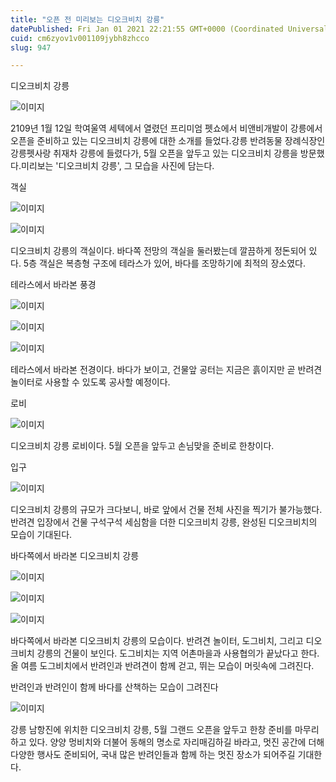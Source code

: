 ```yaml
---
title: "오픈 전 미리보는 디오크비치 강릉"
datePublished: Fri Jan 01 2021 22:21:55 GMT+0000 (Coordinated Universal Time)
cuid: cm6zyov1v001109jybh8zhcco
slug: 947

---
```



디오크비치 강릉

![이미지](https://cdn.hashnode.com/res/hashnode/image/upload/v1739246863757/a4a3cce7-66a7-432d-a945-8b1afc6aad28.jpeg)

2109년 1월 12일 학여울역 세텍에서 열렸던 프리미엄 펫쇼에서 비앤비개발이 강릉에서 오픈을 준비하고 있는 디오크비치 강릉에 대한 소개를 들었다.강릉 반려동물 장례식장인 강릉펫사랑 취재차 강릉에 들렸다가, 5월 오픈을 앞두고 있는 디오크비치 강릉을 방문했다.미리보는 '디오크비치 강릉', 그 모습을 사진에 담는다.

객실

![이미지](https://cdn.hashnode.com/res/hashnode/image/upload/v1739246865474/fc203e66-4033-49e5-8e80-c83f14820406.jpeg)

![이미지](https://cdn.hashnode.com/res/hashnode/image/upload/v1739246867089/4839f498-8bc4-4771-aac6-a751ea53f03e.jpeg)

디오크비치 강릉의 객실이다. 바다쪽 전망의 객실을 둘러봤는데 깔끔하게 정돈되어 있다. 5층 객실은 복층형 구조에 테라스가 있어, 바다를 조망하기에 최적의 장소였다.

테라스에서 바라본 풍경

![이미지](https://cdn.hashnode.com/res/hashnode/image/upload/v1739246871568/7bb0ae7c-f558-4ad3-8a61-b85689528d8a.jpeg)

![이미지](https://cdn.hashnode.com/res/hashnode/image/upload/v1739246873778/256e1e37-9325-4511-b450-6ae4b8cb361b.jpeg)

![이미지](https://cdn.hashnode.com/res/hashnode/image/upload/v1739246875339/23f71764-a2d5-4dfd-88ce-4e6f064b5c8a.jpeg)

테라스에서 바라본 전경이다. 바다가 보이고, 건물앞 공터는 지금은 흙이지만 곧 반려견 놀이터로 사용할 수 있도록 공사할 예정이다.

로비

![이미지](https://cdn.hashnode.com/res/hashnode/image/upload/v1739246877364/bb194207-71b0-4fdb-a596-60e2e52941a2.jpeg)

디오크비치 강릉 로비이다. 5월 오픈을 앞두고 손님맞을 준비로 한창이다.

입구

![이미지](https://cdn.hashnode.com/res/hashnode/image/upload/v1739246879175/621b8d1b-4726-4065-b6c1-d709974e0096.jpeg)

디오크비치 강릉의 규모가 크다보니, 바로 앞에서 건물 전체 사진을 찍기가 불가능했다. 반려견 입장에서 건물 구석구석 세심함을 더한 디오크비치 강릉, 완성된 디오크비치의 모습이 기대된다.

바다쪽에서 바라본 디오크비치 강릉

![이미지](https://cdn.hashnode.com/res/hashnode/image/upload/v1739246880819/f2abcd8b-c7d6-45b2-8ebc-f9574dfc52bc.jpeg)

![이미지](https://cdn.hashnode.com/res/hashnode/image/upload/v1739246882602/b2dac593-9ae4-4eec-90b2-8a44b81bdca9.jpeg)

![이미지](https://cdn.hashnode.com/res/hashnode/image/upload/v1739246884414/045f2e4f-cede-41a1-b5d4-0454a9b12a05.jpeg)

바다쪽에서 바라본 디오크비치 강릉의 모습이다. 반려견 놀이터, 도그비치, 그리고 디오크비치 강릉의 건물이 보인다. 도그비치는 지역 어촌마을과 사용협의가 끝났다고 한다. 올 여름 도그비치에서 반려인과 반려견이 함께 걷고, 뛰는 모습이 머릿속에 그려진다.

반려인과 반려인이 함께 바다를 산책하는 모습이 그려진다

![이미지](https://cdn.hashnode.com/res/hashnode/image/upload/v1739246886073/69efc0fd-afef-495e-ab49-f97afdaa7d07.jpeg)

강릉 남항진에 위치한 디오크비치 강릉, 5월 그랜드 오픈을 앞두고 한창 준비를 마무리하고 있다. 양양 멍비치와 더불어 동해의 명소로 자리매김하길 바라고, 멋진 공간에 더해 다양한 행사도 준비되어, 국내 많은 반려인들과 함께 하는 멋진 장소가 되어주길 기대한다.